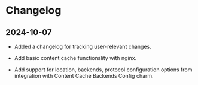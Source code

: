 # Changelog

## 2024-10-07

- Added a changelog for tracking user-relevant changes.

- Add basic content cache functionality with nginx.

- Add support for location, backends, protocol configuration options from integration with Content Cache Backends Config charm.
